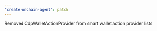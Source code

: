```yaml
---
"create-onchain-agent": patch
---
```


Removed CdpWalletActionProvider from smart wallet action provider lists
